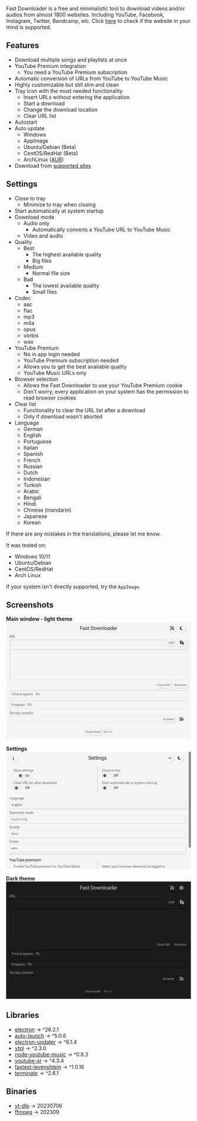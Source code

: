 Fast Downloader is a free and minimalistic tool to download videos and/or audios from almost 1800 websites. Including YouTube, Facebook, Instagram, Twitter, Bandcamp, etc. Click [here](https://github.com/yt-dlp/yt-dlp/blob/master/supportedsites.md) to check if the website in your mind is supported. 

## Features
- Download multiple songs and playlists at once
- YouTube Premium integration
  - You need a YouTube Premium subscription
- Automatic conversion of URLs from YouTube to YouTube Music
- Highly customizable but still slim and clean
- Tray icon with the most needed functionality
  - Insert URLs without entering the application
  - Start a download
  - Change the download location
  - Clear URL list
- Autostart
- Auto update
  - Windows
  - AppImage
  - Ubuntu/Debian (Beta)
  - CentOS/RedHat (Beta)
  - ArchLinux ([AUR](https://aur.archlinux.org/packages/fastdownloader-bin))
- Download from [supported sites](https://github.com/yt-dlp/yt-dlp/blob/master/supportedsites.md)

## Settings
- Close to tray
  - Minimize to tray when closing
- Start automatically at system startup
- Download mode
  - Audio only
    - Automatically converts a YouTube URL to YouTube Music
  - Video and audio
- Quality
  - Best 
    - The highest available quality
    - Big files
  - Medium 
    - Normal file size
  - Bad
    - The lowest available quality
    - Small files
- Codec
  - aac
  - flac
  - mp3
  - m4a
  - opus
  - vorbis
  - wav
- YouTube Premium
  - No in app login needed
  - YouTube Premium subscription needed
  - Allows you to get the best available quality
  - YouTube Music URLs only
- Browser selection
  - Allows the Fast Downloader to use your YouTube Premium cookie
  - Don't worry, every application on your system has the permission to read browser cookies
- Clear list
  - Functionality to clear the URL list after a download
  - Only if download wasn't aborted
- Language
  - German
  - English
  - Portuguese
  - Italian
  - Spanish
  - French
  - Russian
  - Dutch
  - Indonesian
  - Turkish
  - Arabic
  - Bengali
  - Hindi
  - Chinese (mandarin)
  - Japanese
  - Korean

If there are any mistakes in the translations, please let me know.

It was tested on:
- Windows 10/11
- Ubuntu/Debian
- CentOS/RedHat
- Arch Linux

If your system isn't directly supported, try the `AppImage`.

## Screenshots
**Main window - light theme**
![Main window - light theme](https://raw.githubusercontent.com/BERNARDO31P/FastDownloader/master/resources/screenshot/main_light.png)

**Settings**
![Settings window - light theme](https://raw.githubusercontent.com/BERNARDO31P/FastDownloader/master/resources/screenshot/settings_light.png)

**Dark theme**
![Main window - dark theme](https://raw.githubusercontent.com/BERNARDO31P/FastDownloader/master/resources/screenshot/main_dark.png)

## Libraries
- [electron](https://www.npmjs.com/package/electron) -> ^26.2.1
- [auto-launch](https://www.npmjs.com/package/auto-launch) -> ^5.0.6
- [electron-updater](https://www.npmjs.com/package/electron-updater) -> ^6.1.4
- [ytpl](https://www.npmjs.com/package/ytpl) -> ^2.3.0
- [node-youtube-music](https://www.npmjs.com/package/node-youtube-music) -> ^0.8.3
- [youtube-sr](https://www.npmjs.com/package/youtube-sr) -> ^4.3.4
- [fastest-levenshtein](https://www.npmjs.com/package/fastest-levenshtein) -> ^1.0.16
- [terminate](https://www.npmjs.com/package/terminate) -> ^2.6.1

## Binaries
- [yt-dlp](https://github.com/yt-dlp/yt-dlp) -> 20230706
- [ffmpeg](https://ffmpeg.org) -> 202309

